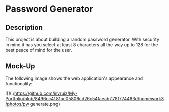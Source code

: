 # Password Generator

## Description 
This project is about building a random password generator. With security in mind it has you select at least 8 characters all the way up to 128 for the best peace of mind for the user.

## Mock-Up

The following image shows the web application's appearance and functionality:

![](./https://github.com/irvruiz/My-Portfolio/blob/8496cc4181bc05806cd26c54faeab778f774463d/homework3/photos/pw generate.png)